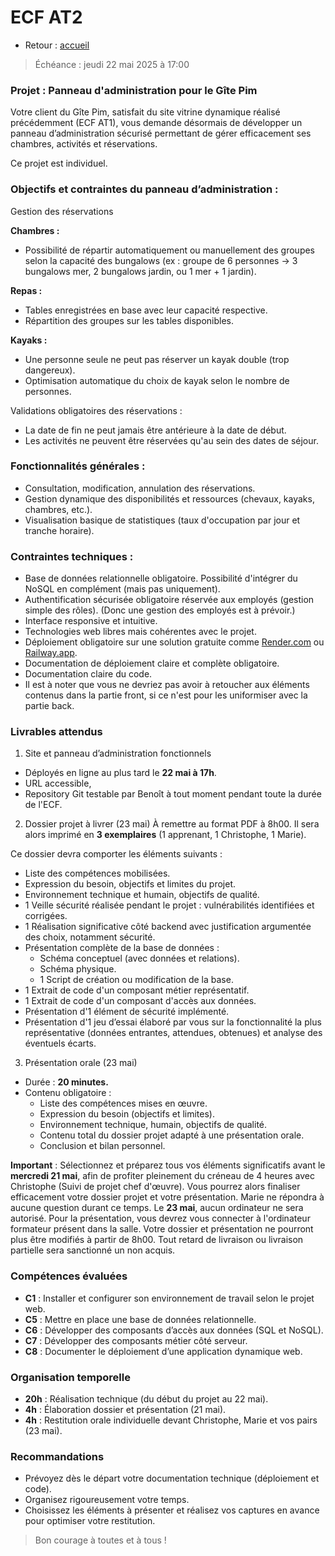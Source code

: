 # ECF AT2

- Retour : [accueil](../README.md)

> Échéance : jeudi 22 mai 2025 à 17:00

### Projet : Panneau d'administration pour le Gîte Pim

Votre client du Gîte Pim, satisfait du site vitrine dynamique réalisé précédemment (ECF AT1), vous demande désormais de développer un panneau d’administration sécurisé permettant de gérer efficacement ses chambres, activités et réservations.

Ce projet est individuel.

### Objectifs et contraintes du panneau d’administration :

Gestion des réservations

**Chambres :**

- Possibilité de répartir automatiquement ou manuellement des groupes selon la capacité des bungalows (ex : groupe de 6 personnes → 3 bungalows mer, 2 bungalows jardin, ou 1 mer + 1 jardin).

**Repas :**

- Tables enregistrées en base avec leur capacité respective.
- Répartition des groupes sur les tables disponibles.

**Kayaks :**

- Une personne seule ne peut pas réserver un kayak double (trop dangereux).
- Optimisation automatique du choix de kayak selon le nombre de personnes.

Validations obligatoires des réservations :
- La date de fin ne peut jamais être antérieure à la date de début.
- Les activités ne peuvent être réservées qu'au sein des dates de séjour.

### Fonctionnalités générales :

- Consultation, modification, annulation des réservations.
- Gestion dynamique des disponibilités et ressources (chevaux, kayaks, chambres, etc.).
- Visualisation basique de statistiques (taux d'occupation par jour et tranche horaire).

### Contraintes techniques :

- Base de données relationnelle obligatoire. Possibilité d'intégrer du NoSQL en complément (mais pas uniquement).
- Authentification sécurisée obligatoire réservée aux employés (gestion simple des rôles). (Donc une gestion des employés est à prévoir.)
- Interface responsive et intuitive.
- Technologies web libres mais cohérentes avec le projet.
- Déploiement obligatoire sur une solution gratuite comme [Render.com](Render.com) ou [Railway.app](Railway.app).
- Documentation de déploiement claire et complète obligatoire.
- Documentation claire du code.
- Il est à noter que vous ne devriez pas avoir à retoucher aux éléments contenus dans la partie front, si ce n'est pour les uniformiser avec la partie back.

### Livrables attendus

1. Site et panneau d’administration fonctionnels

- Déployés en ligne au plus tard le **22 mai à 17h**.
- URL accessible, 
- Repository Git testable par Benoît à tout moment pendant toute la durée de l'ECF.

2. Dossier projet à livrer (23 mai)
À remettre au format PDF à 8h00. Il sera alors imprimé en **3 exemplaires** (1 apprenant, 1 Christophe, 1 Marie).

Ce dossier devra comporter les éléments suivants :

- Liste des compétences mobilisées.
- Expression du besoin, objectifs et limites du projet.
- Environnement technique et humain, objectifs de qualité.
- 1 Veille sécurité réalisée pendant le projet : vulnérabilités identifiées et corrigées.
- 1 Réalisation significative côté backend avec justification argumentée des choix, notamment sécurité.
- Présentation complète de la base de données :
    - Schéma conceptuel (avec données et relations).
    - Schéma physique.
    - 1 Script de création ou modification de la base.
- 1 Extrait de code d'un composant métier représentatif.
- 1 Extrait de code d'un composant d'accès aux données.
- Présentation d'1 élément de sécurité implémenté.
- Présentation d'1 jeu d’essai élaboré par vous sur la fonctionnalité la plus représentative (données entrantes, attendues, obtenues) et analyse des éventuels écarts.

3. Présentation orale (23 mai)

- Durée : **20 minutes.**
- Contenu obligatoire :
    - Liste des compétences mises en œuvre.
    - Expression du besoin (objectifs et limites).
    - Environnement technique, humain, objectifs de qualité.
    - Contenu total du dossier projet adapté à une présentation orale.
    - Conclusion et bilan personnel.

**Important** : Sélectionnez et préparez tous vos éléments significatifs avant le **mercredi 21 mai**, afin de profiter pleinement du créneau de 4 heures avec Christophe (Suivi de projet chef d'œuvre). Vous pourrez alors finaliser efficacement votre dossier projet et votre présentation. Marie ne répondra à aucune question durant ce temps.
Le **23 mai**, aucun ordinateur ne sera autorisé. Pour la présentation, vous devrez vous connecter à l'ordinateur formateur présent dans la salle. Votre dossier et présentation ne pourront plus être modifiés à partir de 8h00.
Tout retard de livraison ou livraison partielle sera sanctionné un non acquis.

### Compétences évaluées

- **C1** : Installer et configurer son environnement de travail selon le projet web.
- **C5** : Mettre en place une base de données relationnelle.
- **C6** : Développer des composants d’accès aux données (SQL et NoSQL).
- **C7** : Développer des composants métier côté serveur.
- **C8** : Documenter le déploiement d’une application dynamique web.

### Organisation temporelle

- **20h** : Réalisation technique (du début du projet au 22 mai).
- **4h** : Élaboration dossier et présentation (21 mai).
- **4h** : Restitution orale individuelle devant Christophe, Marie et vos pairs (23 mai).

### Recommandations

- Prévoyez dès le départ votre documentation technique (déploiement et code).
- Organisez rigoureusement votre temps.
- Choisissez les éléments à présenter et réalisez vos captures en avance pour optimiser votre restitution.

> Bon courage à toutes et à tous !
